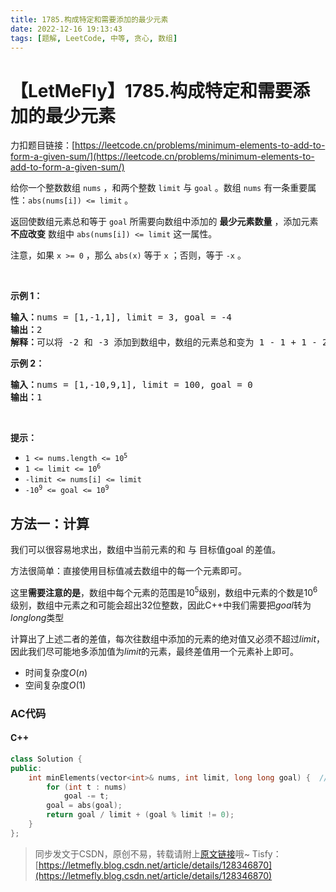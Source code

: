 ```yaml
---
title: 1785.构成特定和需要添加的最少元素
date: 2022-12-16 19:13:43
tags: [题解, LeetCode, 中等, 贪心, 数组]
---
```


# 【LetMeFly】1785.构成特定和需要添加的最少元素

力扣题目链接：[https://leetcode.cn/problems/minimum-elements-to-add-to-form-a-given-sum/](https://leetcode.cn/problems/minimum-elements-to-add-to-form-a-given-sum/)

<p>给你一个整数数组 <code>nums</code> ，和两个整数 <code>limit</code> 与 <code>goal</code> 。数组 <code>nums</code> 有一条重要属性：<code>abs(nums[i]) <= limit</code> 。</p>

<p>返回使数组元素总和等于 <code>goal</code> 所需要向数组中添加的 <strong>最少元素数量</strong> ，添加元素 <strong>不应改变</strong> 数组中 <code>abs(nums[i]) <= limit</code> 这一属性。</p>

<p>注意，如果 <code>x >= 0</code> ，那么 <code>abs(x)</code> 等于 <code>x</code> ；否则，等于 <code>-x</code> 。</p>

<p> </p>

<p><strong>示例 1：</strong></p>

<pre>
<strong>输入：</strong>nums = [1,-1,1], limit = 3, goal = -4
<strong>输出：</strong>2
<strong>解释：</strong>可以将 -2 和 -3 添加到数组中，数组的元素总和变为 1 - 1 + 1 - 2 - 3 = -4 。
</pre>

<p><strong>示例 2：</strong></p>

<pre>
<strong>输入：</strong>nums = [1,-10,9,1], limit = 100, goal = 0
<strong>输出：</strong>1
</pre>

<p> </p>

<p><strong>提示：</strong></p>

<ul>
	<li><code>1 <= nums.length <= 10<sup>5</sup></code></li>
	<li><code>1 <= limit <= 10<sup>6</sup></code></li>
	<li><code>-limit <= nums[i] <= limit</code></li>
	<li><code>-10<sup>9</sup> <= goal <= 10<sup>9</sup></code></li>
</ul>


    
## 方法一：计算

我们可以很容易地求出，数组中当前元素的和 与 目标值goal 的差值。

方法很简单：直接使用目标值减去数组中的每一个元素即可。

这里**需要注意的是**，数组中每个元素的范围是$10^5$级别，数组中元素的个数是$10^6$级别，数组中元素之和可能会超出$32$位整数，因此C++中我们需要把$goal$转为$long long$类型

计算出了上述二者的差值，每次往数组中添加的元素的绝对值又必须不超过$limit$，因此我们尽可能地多添加值为$limit$的元素，最终差值用一个元素补上即可。

+ 时间复杂度$O(n)$
+ 空间复杂度$O(1)$

### AC代码

#### C++

```cpp
class Solution {
public:
    int minElements(vector<int>& nums, int limit, long long goal) {  // 偷懒小技巧：直接把这里改成long long
        for (int t : nums)
            goal -= t;
        goal = abs(goal);
        return goal / limit + (goal % limit != 0);
    }
};
```

> 同步发文于CSDN，原创不易，转载请附上[原文链接](https://blog.tisfy.eu.org/2022/12/16/LeetCode%201785.%E6%9E%84%E6%88%90%E7%89%B9%E5%AE%9A%E5%92%8C%E9%9C%80%E8%A6%81%E6%B7%BB%E5%8A%A0%E7%9A%84%E6%9C%80%E5%B0%91%E5%85%83%E7%B4%A0/)哦~
> Tisfy：[https://letmefly.blog.csdn.net/article/details/128346870](https://letmefly.blog.csdn.net/article/details/128346870)
